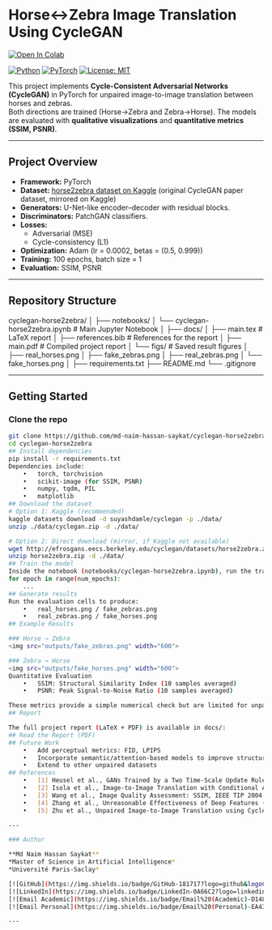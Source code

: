 # Horse↔Zebra Image Translation Using CycleGAN

[![Open In Colab](https://colab.research.google.com/assets/colab-badge.svg)](https://colab.research.google.com/github/md-naim-hassan-saykat/horse-to-zebra-cyclegan/blob/main/cyclegan-horse2zebra.ipynb)

[![Python](https://img.shields.io/badge/Python-3.9%2B-blue)](https://www.python.org/downloads/release/python-390/)
[![PyTorch](https://img.shields.io/badge/PyTorch-2.0-red)](https://pytorch.org/get-started/)
[![License: MIT](https://img.shields.io/badge/License-MIT-green.svg)](LICENSE)

This project implements **Cycle-Consistent Adversarial Networks (CycleGAN)** in PyTorch for unpaired image-to-image translation between horses and zebras.  
Both directions are trained (Horse→Zebra and Zebra→Horse). The models are evaluated with **qualitative visualizations** and **quantitative metrics (SSIM, PSNR)**.  

---

## Project Overview
- **Framework:** PyTorch  
- **Dataset:** [horse2zebra dataset on Kaggle](https://www.kaggle.com/datasets/suyashdamle/cyclegan) (original CycleGAN paper dataset, mirrored on Kaggle)
- **Generators:** U-Net-like encoder–decoder with residual blocks.  
- **Discriminators:** PatchGAN classifiers.  
- **Losses:**  
  - Adversarial (MSE)  
  - Cycle-consistency (L1)  
- **Optimization:** Adam (lr = 0.0002, betas = (0.5, 0.999))  
- **Training:** 100 epochs, batch size = 1  
- **Evaluation:** SSIM, PSNR  

---

## Repository Structure
cyclegan-horse2zebra/
│
├── notebooks/
│   └── cyclegan-horse2zebra.ipynb   # Main Jupyter Notebook
│
├── docs/
│   ├── main.tex                     # LaTeX report
│   ├── references.bib               # References for the report
│   ├── main.pdf                     # Compiled project report
│   └── figs/                        # Saved result figures
│       ├── real_horses.png
│       ├── fake_zebras.png
│       ├── real_zebras.png
│       └── fake_horses.png
│
├── requirements.txt
├── README.md
└── .gitignore

---

## Getting Started

### Clone the repo
```bash
git clone https://github.com/md-naim-hassan-saykat/cyclegan-horse2zebra.git
cd cyclegan-horse2zebra
## Install dependencies
pip install -r requirements.txt
Dependencies include:
	•	torch, torchvision
	•	scikit-image (for SSIM, PSNR)
	•	numpy, tqdm, PIL
	•	matplotlib
## Download the dataset
# Option 1: Kaggle (recommended)
kaggle datasets download -d suyashdamle/cyclegan -p ./data/
unzip ./data/cyclegan.zip -d ./data/

# Option 2: Direct download (mirror, if Kaggle not available)
wget http://efrosgans.eecs.berkeley.edu/cyclegan/datasets/horse2zebra.zip -O horse2zebra.zip
unzip horse2zebra.zip -d ./data/
## Train the model
Inside the notebook (notebooks/cyclegan-horse2zebra.ipynb), run the training loop:
for epoch in range(num_epochs):
    ...
## Generate results
Run the evaluation cells to produce:
	•	real_horses.png / fake_zebras.png
	•	real_zebras.png / fake_horses.png
## Example Results

### Horse → Zebra
<img src="outputs/fake_zebras.png" width="600">

### Zebra → Horse
<img src="outputs/fake_horses.png" width="600"> 
Quantitative Evaluation
	•	SSIM: Structural Similarity Index (10 samples averaged)
	•	PSNR: Peak Signal-to-Noise Ratio (10 samples averaged)

These metrics provide a simple numerical check but are limited for unpaired translation tasks.
## Report

The full project report (LaTeX + PDF) is available in docs/:
## Read the Report (PDF)
## Future Work
	•	Add perceptual metrics: FID, LPIPS
	•	Incorporate semantic/attention-based models to improve structural consistency
	•	Extend to other unpaired datasets
## References
	•	[1] Heusel et al., GANs Trained by a Two Time-Scale Update Rule (FID), NeurIPS 2017.
	•	[2] Isola et al., Image-to-Image Translation with Conditional Adversarial Networks (pix2pix), CVPR 2017.
	•	[3] Wang et al., Image Quality Assessment: SSIM, IEEE TIP 2004.
	•	[4] Zhang et al., Unreasonable Effectiveness of Deep Features (LPIPS), CVPR 2018.
	•	[5] Zhu et al., Unpaired Image-to-Image Translation using CycleGAN, ICCV 2017.

---

### Author  

**Md Naim Hassan Saykat**  
*Master of Science in Artificial Intelligence*
*Université Paris-Saclay*  

[![GitHub](https://img.shields.io/badge/GitHub-181717?logo=github&logoColor=white)](https://github.com/md-naim-hassan-saykat)  
[![LinkedIn](https://img.shields.io/badge/LinkedIn-0A66C2?logo=linkedin&logoColor=white)](https://www.linkedin.com/in/md-naim-hassan-saykat/)  
[![Email Academic](https://img.shields.io/badge/Email%20(Academic)-D14836?logo=gmail&logoColor=white)](mailto:md-naim-hassan.saykat@universite-paris-saclay.fr)  
[![Email Personal](https://img.shields.io/badge/Email%20(Personal)-EA4335?logo=gmail&logoColor=white)](mailto:mdnaimhassansaykat@gmail.com)

---

